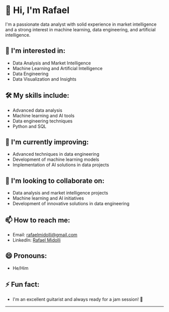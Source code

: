 # 👋 Hi, I'm Rafael

I'm a passionate data analyst with solid experience in market intelligence and a strong interest in machine learning, data engineering, and artificial intelligence.

## 👀 I'm interested in:
- Data Analysis and Market Intelligence
- Machine Learning and Artificial Intelligence
- Data Engineering
- Data Visualization and Insights

## 🛠️ My skills include:
- Advanced data analysis
- Machine learning and AI tools
- Data engineering techniques
- Python and SQL

## 🌱 I'm currently improving:
- Advanced techniques in data engineering
- Development of machine learning models
- Implementation of AI solutions in data projects

## 💞️ I'm looking to collaborate on:
- Data analysis and market intelligence projects
- Machine learning and AI initiatives
- Development of innovative solutions in data engineering

## 📫 How to reach me:
- Email: [rafaelmidolli@gmail.com](mailto:rafaelmidolli@gmail.com)
- LinkedIn: [Rafael Midolli](https://www.linkedin.com/in/rafael-midolli/?locale=en_US)

## 😄 Pronouns:
- He/Him

## ⚡ Fun fact:
- I'm an excellent guitarist and always ready for a jam session! 🎸

---
